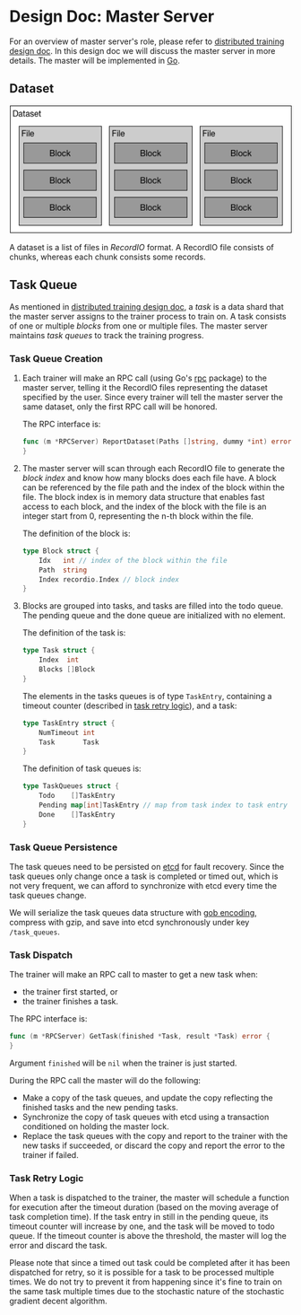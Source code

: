 # Design Doc: Master Server

For an overview of master server's role, please refer to [distributed training design doc](./README.md). In this design doc we will discuss the master server in more details. The master will be implemented in [Go](https://golang.org/).

## Dataset

<img src="src/dataset.png"/>

A dataset is a list of files in *RecordIO* format. A RecordIO file consists of chunks, whereas each chunk consists some records.

## Task Queue

As mentioned in [distributed training design doc](./README.md), a *task* is a data shard that the master server assigns to the trainer process to train on. A task consists of one or multiple *blocks* from one or multiple files. The master server maintains *task queues* to track the training progress.

### Task Queue Creation

1. Each trainer will make an RPC call (using Go's [rpc](https://golang.org/pkg/net/rpc/) package) to the master server, telling it the RecordIO files representing the dataset specified by the user. Since every trainer will tell the master server the same dataset, only the first RPC call will be honored.

	The RPC interface is:
	```go
	func (m *RPCServer) ReportDataset(Paths []string, dummy *int) error {
	}
	```
1. The master server will scan through each RecordIO file to generate the *block index* and know how many blocks does each file have. A block can be referenced by the file path and the index of the block within the file. The block index is in memory data structure that enables fast access to each block, and the index of the block with the file is an integer start from 0, representing the n-th block within the file.

	The definition of the block is:
	```go
	type Block struct {
		Idx   int // index of the block within the file
		Path  string
		Index recordio.Index // block index
	}
	```
1. Blocks are grouped into tasks, and tasks are filled into the todo queue. The pending queue and the done queue are initialized with no element.

	The definition of the task is:
	```go
	type Task struct {
		Index  int
		Blocks []Block
	}
	```

	The elements in the tasks queues is of type `TaskEntry`, containing a timeout counter (described in [task retry logic](#task-retry-logic)), and a task:
	```go
	type TaskEntry struct {
		NumTimeout int
		Task       Task
	}
	```

	The definition of task queues is:
	```go
	type TaskQueues struct {
		Todo    []TaskEntry
		Pending map[int]TaskEntry // map from task index to task entry
		Done    []TaskEntry
	}
	```

### Task Queue Persistence

The task queues need to be persisted on [etcd](https://github.com/coreos/etcd) for fault recovery. Since the task queues only change once a task is completed or timed out, which is not very frequent, we can afford to synchronize with etcd every time the task queues change.

We will serialize the task queues data structure with [gob encoding](https://golang.org/pkg/encoding/gob/), compress with gzip, and save into etcd synchronously under key `/task_queues`.

### Task Dispatch

The trainer will make an RPC call to master to get a new task when:

- the trainer first started, or
- the trainer finishes a task.

The RPC interface is:
```go
func (m *RPCServer) GetTask(finished *Task, result *Task) error {
}
```
Argument `finished` will be `nil` when the trainer is just started.

During the RPC call the master will do the following:

- Make a copy of the task queues, and update the copy reflecting the finished tasks and the new pending tasks.
- Synchronize the copy of task queues with etcd using a transaction conditioned on holding the master lock.
- Replace the task queues with the copy and report to the trainer with the new tasks if succeeded, or discard the copy and report the error to the trainer if failed.

### Task Retry Logic

When a task is dispatched to the trainer, the master will schedule a function for execution after the timeout duration (based on the moving average of task completion time). If the task entry in still in the pending queue, its timeout counter will increase by one, and the task will be moved to todo queue. If the timeout counter is above the threshold, the master will log the error and discard the task.

Please note that since a timed out task could be completed after it has been dispatched for retry, so it is possible for a task to be processed multiple times. We do not try to prevent it from happening since it's fine to train on the same task multiple times due to the stochastic nature of the stochastic gradient decent algorithm.

